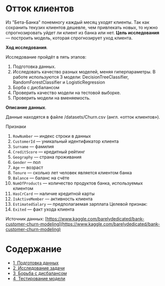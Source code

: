# Отток клиентов
Из "Бета-Банка" понемногу каждый месяц уходят клиенты. Так как сохранить текузих клиентов дешевле, чем привлекать новых, то нужно спрогнозировать уйдет ли клиент из банка или нет.
**Цель исследования** — построить модель, которая спрогнозирует уход клиента.

**Ход исследования**.

Исследование пройдёт в пять этапов:
1. Подготовка данных.
2. Исследовать качество разных моделей, меняя гиперпараметры. В работе используются 3 модели: DecisionTreeClassifier, RandomForestClassifier и LogisticRegression
3. Борба с дисбалансом
3. Проверить качество модели на тестовой выборке.
5. Проверить модели на вменяемость. 

**Описание данных**.

Данные находятся в файле /datasets/Churn.csv (англ. «отток клиентов»).

Признаки
1. `RowNumber` — индекс строки в данных
2. `CustomerId` — уникальный идентификатор клиента
3. `Surname` — фамилия
4. `CreditScore` — кредитный рейтинг
5. `Geography` — страна проживания
6. `Gender` — пол
7. `Age` — возраст
8. `Tenure` — сколько лет человек является клиентом банка
9. `Balance` — баланс на счёте
10. `NumOfProducts` — количество продуктов банка, используемых клиентом
11. `HasCrCard` — наличие кредитной карты
12. `IsActiveMember` — активность клиента
13. `EstimatedSalary` — предполагаемая зарплата
Целевой признак:
1. `Exited` — факт ухода клиента

Источник данных: [https://www.kaggle.com/barelydedicated/bank-customer-churn-modeling](https://www.kaggle.com/barelydedicated/bank-customer-churn-modeling)
<h1>Содержание<span class="tocSkip"></span></h1>
<div class="toc"><ul class="toc-item"><li><span><a href="#Подготовка-данных" data-toc-modified-id="Подготовка-данных-1"><span class="toc-item-num">1&nbsp;&nbsp;</span>Подготовка данных</a></span></li><li><span><a href="#Исследование-задачи" data-toc-modified-id="Исследование-задачи-2"><span class="toc-item-num">2&nbsp;&nbsp;</span>Исследование задачи</a></span></li><li><span><a href="#Борьба-с-дисбалансом" data-toc-modified-id="Борьба-с-дисбалансом-3"><span class="toc-item-num">3&nbsp;&nbsp;</span>Борьба с дисбалансом</a></span></li><li><span><a href="#Тестирование-модели" data-toc-modified-id="Тестирование-модели-4"><span class="toc-item-num">4&nbsp;&nbsp;</span>Тестирование модели</a></span></li></ul></div>
